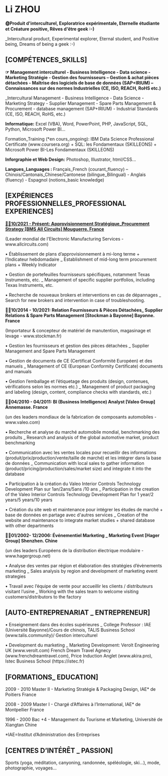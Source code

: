  <h1>Li ZHOU</h1>
	<p><b> 🌞Produit d'interculturel, Exploratrice expérimentale, Eternelle étudiante et Créature positive, Rêves d'être geek :-)</b></p>_Intercultural product, Experimental explorer, Eternal student, and Positive being, Dreams of being a geek :-)

<h2>[COMPÉTENCES_SKILLS]</h2> 

<p><b>☞	Management interculturel - Business Intelligence - Data science - Marketing Stratégie - Gestion des fournisseurs – Gestion & achat pièces détachées - Maîtrise des logiciels de base de données (SAP+IRIUM) – Connaissances sur des normes Industrielles (CE, ISO, REACH, RoHS etc.)</b></p>_Intercultural Management - Business Intelligence - Data Science - Marketing Strategy - Supplier Management - Spare Parts Management & Procurement - database management (SAP+IRIUM) - Industrial Standards (CE, ISO, REACH, RoHS, etc.)
<p><b>Informatique:</b> Excel (VBA), Word, PowerPoint, PHP, JavaScript, SQL, Python, Microsoft Power BI...</p>
<p>Formation_Training (*en cours_ongoing):	IBM Data Science Professional Certificate (www.coursera.org) + SQL: les Fondamentaux (SKILLEONS) + Microsoft Power BI-Les Fondamentaux (SKILLEONS)	</p>
<p><b>Inforgraphie et Web Design:</b>  Photoshop, Illustrator, html/CSS...</p>
<p><b>Langues_Languages : </b>Français_French (courant_fluency) – Chinois/Cantonais_Chinese/Cantonese (bilingue_Bilingual) - Anglais (fluency) - Espagnol (notions_basic knowledge)</p>

<h2>[EXPÉRIENCES PROFESSIONNELLES_PROFESSIONAL EXPERIENCES]</h2>
 
<p><b><u>🙋🏻10/2021 - Présent: 	Approvisionnement Stratégique_Procurement Strategy [BMS All Circuits]                                  Mouguerre. France</u> </b></p>
<p>(Leader mondial de l'Electronic Manufacturing Services - www.allcircuits.com)</p>		
<p>• Établissement de plans d’approvisionnement à mi-long terme + l’Indicateur hebdomadaire _ Establishment of mid-long term procurement plans + Weekly Indicator</p>
<p>• Gestion de portefeuilles fournisseurs spécifiques, notamment Texas Instruments, etc. _ Management of specific supplier portfolios, including Texas Instruments, etc.</p>
<p>• Recherche de nouveaux brokers et interventions en cas de dépannages _ Search for new brokers and intervention in case of troubleshooting.</p>

<p><b>🙋🏻10/2014 - 10/2021: 	Relation Fournisseurs & Pièces Détachées_ Supplier Relations & Spare Parts Management [Stockman à Bayonne]             Bayonne.  France</b></p>
<p>	(Importateur & concepteur de matériel de manutention, magasinage et levage - www.stockman.fr) </p>
<p>•	Gestion les fournisseurs et gestion des pièces détachées _ Supplier Management and Spare Parts Management</p>
<p>•	Gestion de documents de CE (Certificat Conformité Européen) et des manuels _ Management of CE (European Conformity Certificate) documents and manuals </p>
<p>•	Gestion l’emballage et l’étiquetage des produits (design, contenues, vérifications selon les normes etc.) _ Management of product packaging and labeling (design, content, compliance checks with standards, etc.)</p>

<p><b>🙋🏻04/2010 - 04/2011: 	BI (Business Intelligence) Analyst	[Valeo Group]			    Annemasse. France</b></p>
<p>	(un des leaders mondiaux de la fabrication de composants automobiles - www.valeo.com)</p>
<p>•	Recherche et analyse du marché automobile mondial, benchmarking des produits _ Research and analysis of the global automotive market, product benchmarking</p>
<p>•	Communication avec les ventes locales pour recueillir des informations (produit/prix/production/vente/taille de marché) et les intégrer dans la base de données _ Communication with local sales to gather information (product/pricing/production/sales/market size) and integrate it into the database	</p>
<p>•	Participation à la création du Valeo Interior Controls Technology Development Plan sur 1an/2ans/5ans /10 ans _ Participation in the creation of the Valeo Interior Controls Technology Development Plan for 1 year/2 years/5 years/10 years</p>
<p>•	Création du site web et maintenance pour intégrer les études de marché + base de données en partage avec d'autres services _ Creation of the website and maintenance to integrate market studies + shared database with other departments</p>
							
<p><b>🙋🏻01/2002- 12/2006: 	Événementiel Marketing _ Marketing Event [Hager Group]                                                         Shenzhen. Chine </b></p>
<p>	(un des leaders Européens de la distribution électrique modulaire - www.hagergroup.net)		</p>
<p>•	Analyse des ventes par région et élaboration des stratégies d’évènements marketing _ Sales analysis by region and development of marketing event strategies	</p>
<p>•	Travail avec l’équipe de vente pour accueillir les clients / distributeurs visitant l’usine _ Working with the sales team to welcome visiting customers/distributors to the factory	</p>


<h2>[AUTO-ENTREPRENARIAT _ ENTREPRENEUR]</h2>
								
<p>•	Enseignement dans des écoles supérieures _ College Professor : IAE (Université Bayonne)/Cours de chinois, TALIS Business School (www.talis.community)/ Gestion interculturel </p>
<p>•	Development du marketing _ Marketing Development: Verolt Engineering UK (www.verolt.com)
French Dream Travel Agnecy (www.frenchdreamtravel.com), Price Induction Anglet (www.akira.pro), Istec Business School (https://istec.fr)</p>
	

<h2>[FORMATIONS_ EDUCATION] </h2>

<p>2009 - 2010	Master II - Marketing Stratégie & Packaging Design, IAE* de Poitiers	                          France </p>
<p>2008 - 2009	Master I - Chargé d’Affaires à l’International, IAE* de Montpellier	                          France</p>
<p>1996 - 2000	Bac +4 - Management du Tourisme et Marketing, Université de Xiangtan	               Chine</p>
	*IAE=Institut d’Administration des Entreprises

<h2>[CENTRES D’INTÉRÊT _ PASSION]</h2>

<p>Sports (yoga, méditation, canyoning, randonnée, spéléologie, ski…), mode, photographie, voyages…	</p>
